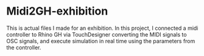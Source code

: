 # Midi2GH-exhibition
This is actual files I made for an exhibition.  In this project, I connected a midi controller to Rhino GH via TouchDesigner converting the MIDI signals to OSC signals, and execute simulation in real time using the parameters from the controller.  
